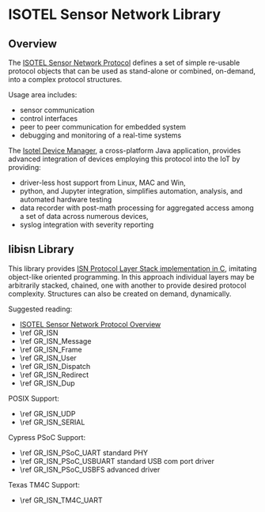 # ISOTEL Sensor Network Library

## Overview

The [ISOTEL Sensor Network Protocol](https://docs.isotel.org/isn/overview.html) 
defines a set of simple re-usable protocol objects that can be used as stand-alone
or combined, on-demand, into a complex protocol structures. 

Usage area includes:

- sensor communication
- control interfaces
- peer to peer communication for embedded system
- debugging and monitoring of a real-time systems

The [Isotel Device Manager](https://www.isotel.org/idm), a cross-platform Java application,
provides advanced integration of devices employing this protocol into the IoT by providing:

- driver-less host support from Linux, MAC and Win,
- python, and Jupyter integration, simplifies automation, analysis, and automated hardware testing
- data recorder with post-math processing for aggregated access among a set of data across numerous devices,
- syslog integration with severity reporting

## libisn Library

This library provides [ISN Protocol Layer Stack implementation in C](https://docs.isotel.org/isn/), 
imitating object-like oriented programming. In this approach
individual layers may be arbitrarily stacked, chained, one with another to provide
desired protocol complexity. Structures can also be created on demand, dynamically.

Suggested reading:

- [ISOTEL Sensor Network Protocol Overview](https://docs.isotel.org/isn/overview.html) 
- \ref GR_ISN
- \ref GR_ISN_Message
- \ref GR_ISN_Frame
- \ref GR_ISN_User
- \ref GR_ISN_Dispatch
- \ref GR_ISN_Redirect
- \ref GR_ISN_Dup

POSIX Support:

- \ref GR_ISN_UDP
- \ref GR_ISN_SERIAL

Cypress PSoC Support:

- \ref GR_ISN_PSoC_UART standard PHY
- \ref GR_ISN_PSoC_USBUART standard USB com port driver
- \ref GR_ISN_PSoC_USBFS advanced driver

Texas TM4C Support:

- \ref GR_ISN_TM4C_UART

